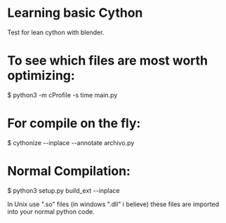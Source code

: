 # Learning basic Cython
Test for lean cython with blender.

# To see which files are most worth optimizing:
$ python3 -m cProfile -s time main.py

# For compile on the fly:
$ cythonize --inplace --annotate archivo.py

# Normal Compilation:
$ python3 setup.py build_ext --inplace

In Unix use ".so" files (in windows ".dll" i believe) these files are imported into your normal python code. 
